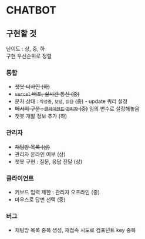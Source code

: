 # CHATBOT

## 구현할 것
난이도 : 상, 중, 하   
구현 우선순위로 정렬 

### 통합 
- ~~챗봇 디자인 (하)~~
- ~~`vercel` 배포, 실시간 통신 (중)~~
- 문자 상태 : `작성중`, `보냄`, `읽음` (중) - update 쿼리 설정 
- ~~메시지 구분 : `클라이언트` `관리자` (중)~~ 임의 변수로 설정해놓음
- 챗봇 개발 정보 추가 (하)

### 관리자 
- ~~채팅방 목록 (상)~~
- 관리자 온라인 여부 (상) 
- 챗봇 구현 : 질문, 응답 전달 (상)

### 클라이언트 
- 키보드 입력 제한 : 관리자 오프라인 (중)
- 마우스로 답변 선택 (중)

### 버그
- 채팅방 목록 중복 생성, 재접속 시도로 컴포넌트 key 중복